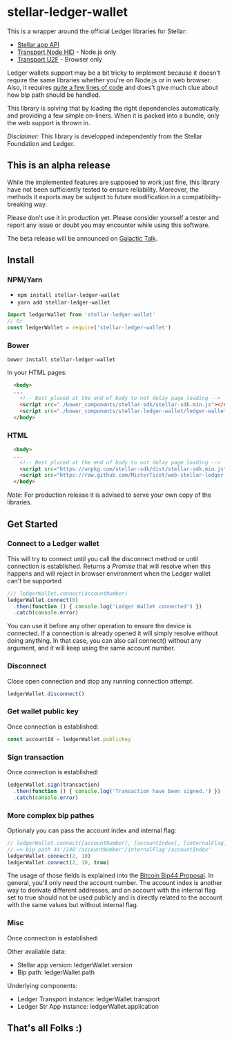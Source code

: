 # stellar-ledger-wallet

This is a wrapper around the official Ledger libraries for Stellar:

* [Stellar app API](https://www.npmjs.com/package/@ledgerhq/hw-app-str)
* [Transport Node HID](https://www.npmjs.com/package/@ledgerhq/hw-transport-node-hid) - Node.js only
* [Transport U2F](https://www.npmjs.com/package/@ledgerhq/hw-transport-u2f) - Browser only

Ledger wallets support may be a bit tricky to implement because it doesn't 
require the same libraries whether you're on Node.js or in web browser. Also, 
it requires [quite a few lines of 
code](https://github.com/MisterTicot/js-stellar-ledger-wallet/src/ledger.js) 
and does't give much clue about how bip path should be handled.

This library is solving that by loading the right dependencies automatically and
providing a few simple on-liners. When it is packed into a bundle, only the web
support is thrown in.

*Disclaimer:* This library is developped independently from the Stellar 
Foundation and Ledger.

## This is an alpha release

While the implemented features are supposed to work just fine, this library
have not been sufficiently tested to ensure reliability. Moreover, the
methods it exports may be subject to future modification in a
compatibility-breaking way.

Please don't use it in production yet. Please consider yourself a tester and 
report any issue or doubt you may encounter while using this software.

The beta release will be announced on [Galactic Talk](https://galactictalk.com).

## Install

### NPM/Yarn

* `npm install stellar-ledger-wallet`
* `yarn add stellar-ledger-wallet`

```js
import ledgerWallet from 'stellar-ledger-wallet'
// Or
const ledgerWallet = require('stellar-ledger-wallet')
```

### Bower

`bower install stellar-ledger-wallet`

In your HTML pages:

```HTML
  <body>
  ...
    <!-- Best placed at the end of body to not delay page loading -->
    <script src="./bower_components/stellar-sdk/stellar-sdk.min.js"></script>
    <script src="./bower_components/stellar-ledger-wallet/ledger-wallet.js"></script>
  </body>
```

### HTML

```HTML
  <body>
  ...
    <!-- Best placed at the end of body to not delay page loading -->
    <script src="https://unpkg.com/stellar-sdk/dist/stellar-sdk.min.js"></script>
    <script src="https://raw.github.com/MisterTicot/web-stellar-ledger-wallet/master/ledger-wallet.js"></script>
  </body>
```

*Note:* For production release it is advised to serve your own copy of the 
libraries.

## Get Started

### Connect to a Ledger wallet

This will try to connect until you call the disconnect method or until 
connection is established. Returns a *Promise* that will resolve when this 
happens and will reject in browser environment when the Ledger wallet can't be
supported

```js
/// ledgerWallet.connect(accountNumber)
ledgerWallet.connect(0)
  .then(function () { console.log('Ledger Wallet connected') })
  .catch(console.error)
```

You can use it before any other operation to ensure the device is connected. If 
a connection is already opened it will simply resolve without doing anything. 
In that case, you can also call connect() without any argument, and it will 
keep using the same account number.


### Disconnect

Close open connection and stop any running connection attempt.

```js
ledgerWallet.disconnect()
```

### Get wallet public key

Once connection is established:

```js
const accountId = ledgerWallet.publicKey
```

### Sign transaction

Once connection is established:

```js
ledgerWallet.sign(transaction)
  .then(function () { console.log('Transaction have been signed.') })
  .catch(console.error)
```

### More complex bip pathes

Optionaly you can pass the account index and internal flag:

```js
// ledgerWallet.connect([accountNumber], [accountIndex], [internalFlag])
// => bip path 44'/148'/accountNumber'/internalFlag'/accountIndex'
ledgerWallet.connect(2, 10)
ledgerWallet.connect(2, 10, true)
```

The usage of those fields is explained into the [Bitcoin Bip44 
Proposal](https://github.com/bitcoin/bips/blob/master/bip-0044.mediawiki). In 
general, you'll only need the account number. The account index is another way 
to derivate different addresses, and an account with the internal flag set to 
true should not be used publicly and is directly related to the account with 
the same values but without internal flag.


### Misc

Once connection is established:

Other available data:

* Stellar app version: ledgerWallet.version
* Bip path: ledgerWallet.path

Underlying components:

* Ledger Transport instance: ledgerWallet.transport
* Ledger Str App instance: ledgerWallet.application

## That's all Folks :)
